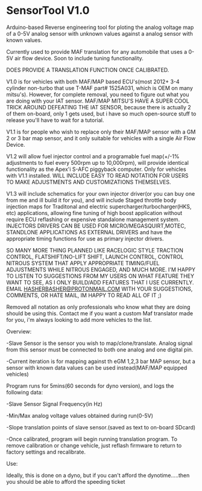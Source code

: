 # SensorTool V1.0
Arduino-based Reverse engineering tool for ploting the analog voltage map of a 0-5V analog sensor with unknown values against a analog sensor with known values.

Currently used to provide MAF translation for any automobile that uses a 0-5V air flow device. Soon to include tuning functionality. 

DOES PROVIDE A TRANSLATION FUNCTION ONCE CALIBRATED.

V1.0 is for vehicles with both MAF/MAP based ECU's(most 2012+ 3-4 cylinder non-turbo that use T-MAF part# 1525A031, which is OEM on many mitsu's). However, for complete removal, you need to figure out what you are doing with your IAT sensor. MAF/MAP MITSU'S HAVE A SUPER COOL TRICK AROUND DEFEATING THE IAT SENSOR, because there is actually 2 of them on-board, only 1 gets used, but i have so much open-source stuff to release you'll have to wait for a tutorial. 

V1.1 is for people who wish to replace only their MAF/MAP sensor with a GM 2 or 3 bar map sensor, and it only suitable for vehicles with a single Air Flow Device. 

V1.2 will allow fuel injector control and a programable fuel map(+/-1% adjustments to fuel every 500rpm up to 10,000rpm), will provide identical functionality as the Apex'i S-AFC piggyback computer. Only for vehicles with V1.1 installed. WILL INCLUDE EASY TO READ NOTATION FOR USERS TO MAKE ADJUSTMENTS AND CUSTOMIZATIONS THEMSELVES.

V1.3 will include schematics for your own injector driver(or you can buy one from me and ill build it for you), and will include Staged throttle body injection maps for Traditonal and electric supercharger/turbocharger(HKS, etc) applications, allowing fine tuning of high boost application without require ECU reflashing or expensive standalone management system. INJECTORS DRIVERS CAN BE USED FOR MICRO/MEGASQUIRT,MOTEC, STANDLONE APPLICATIONS AS EXTERNAL DRIVERS and have the appropriate timing functions for use as primary injector drivers. 


SO MANY MORE THING PLANNED LIKE RACELOGIC STYLE TRACTION CONTROL, FLATSHIFT/NO-LIFT SHIFT, LAUNCH CONTROL, CONTROL NITROUS SYSTEM THAT APPLY APPROPRIATE TIMING/FUEL ADJUSTMENTS WHILE NITROUS ENGAGED, AND MUCH MORE. I'M HAPPY TO LISTEN TO SUGGESTIONS FROM MY USERS ON WHAT FEATURE THEY WANT TO SEE, AS I ONLY BUILD/ADD FEATURES THAT I USE CURRENTLY. EMAIL HASHERBASHER@PROTONMAIL.COM WITH YOUR SUGGESTIONS, COMMENTS, OR HATE MAIL, IM HAPPY TO READ ALL OF IT ;)

Removed all notation as only professionals who know what they are doing should be using this. Contact me if you want a custom Maf translator made for you, i'm always looking to add more vehicles to the list.

Overview:

-Slave Sensor is the sensor you wish to map/clone/translate. Analog signal from this sensor must be connected to both one analog and one digital pin.

-Current iteration is for mapping against th eGM 1,2,3 bar MAP sensor, but a sensor with known data values can be used instead(MAF/MAP equipped vehicles) 


Program runs for 5mins(60 seconds for dyno version), and logs the following data:

  -Slave Sensor Signal Frequency(in Hz)
  
  -Min/Max analog voltage values obtained during run(0-5V)
  
  -Slope translation points of slave sensor.(saved as text to on-board SDcard)
  
  -Once calibrated, program will begin running translation program. To remove calibration or change vehicle, just reflash firmware to return to factory settings and recalibrate.

Use:

Ideally, this is done on a dyno, but if you can't afford the dynotime.....then you should be able to afford the speeding ticket

